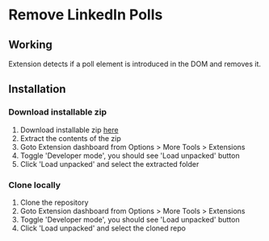# Remove LinkedIn Polls

## Working
Extension detects if a poll element is introduced in the DOM and removes it.

## Installation

### Download installable zip
1. Download installable zip [here](https://github.com/gaurav-coditas/linkedin_poll_hide/raw/main/linkedin-poll-hider.zip "installeble zip")
2. Extract the contents of the zip
3. Goto Extension dashboard from Options > More Tools > Extensions
3. Toggle 'Developer mode', you should see 'Load unpacked' button
4. Click 'Load unpacked' and select the extracted folder

### Clone locally
1. Clone the repository
2. Goto Extension dashboard from Options > More Tools > Extensions
3. Toggle 'Developer mode', you should see 'Load unpacked' button
4. Click 'Load unpacked' and select the cloned repo
